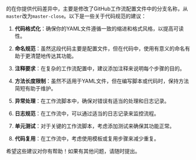 的在你提供代码差异中，主要是修改了GitHub工作流配置文件中的分支名称，从`master`改为`master-close`。以下是一些关于代码规范的建议：

1. **代码格式化**：确保你的YAML文件遵循一致的缩进和格式风格，以提高可读性。

2. **命名规范**：虽然这段代码主要是配置文件，但在代码中，使用有意义的命名有助于更清楚地传达其功能。

3. **注释要求**：在复杂的工作流配置中，建议添加注释来说明每个步骤的目的。

4. **方法长度限制**：虽然不适用于YAML文件，但在编写脚本或代码时，保持方法简短有助于维护。

5. **异常处理**：在工作流脚本中，确保对错误有适当的处理和日志记录。

6. **日志规范**：在工作流中，可以通过适当的日志记录来监控流程。

7. **单元测试**：对于关键的工作流脚本，考虑添加测试来确保其功能正常。

8. **代码复用**：在工作流中，考虑使用模板或复用步骤来减少重复。

希望这些建议对你有帮助！如果有其他问题，请随时提出。